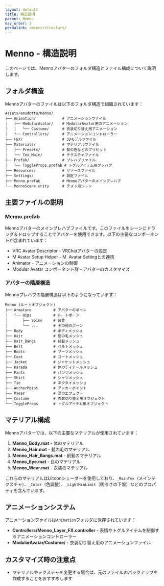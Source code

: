 ```yaml
---
layout: default
title: 構造説明
parent: Menno
nav_order: 3
permalink: /menno/structure/
---
```


# Menno - 構造説明

このページでは、Mennoアバターのフォルダ構造とファイル構成について説明します。

## フォルダ構造

Mennoアバターのファイルは以下のフォルダ構造で組織されています：

```
Assets/emudotto/Menno/
├── Animation/            # アニメーションファイル
│   ├── ModularAvatar/    # ModularAvatar用のアニメーション
│   │   └── Costume/      # 衣装切り替え用アニメーション
│   └── Controllers/      # アニメーションコントローラー
├── FBX/                  # 3Dモデルファイル
├── Materials/            # マテリアルファイル
│   ├── Presets/          # 髪の色などのプリセット
│   └── Tex_Main/         # テクスチャファイル
├── Prefab/               # プレハブファイル
│   └── ToggleProps.prefab # トグルアイテム用プレハブ
├── Resources/            # リソースファイル
├── Settings/             # 設定ファイル
├── Menno.prefab          # Mennoアバターのメインプレハブ
└── MennoScene.unity      # テスト用シーン
```

## 主要ファイルの説明

### Menno.prefab

Mennoアバターのメインプレハブファイルです。このファイルをシーンにドラッグ＆ドロップすることでアバターを使用できます。以下の主要なコンポーネントが含まれています：

- VRC Avatar Descriptor - VRChatアバターの設定
- M Avatar Setup Helper - M. Avatar Settingとの連携
- Animator - アニメーションの制御
- Modular Avatar コンポーネント群 - アバターのカスタマイズ

### アバターの階層構造

Mennoプレハブの階層構造は以下のようになっています：

```
Menno (ルートオブジェクト)
├── Armature          # アバターのボーン
│   └── Hips          # ルートボーン
│       ├── Spine     # 背骨
│       └── ...       # その他のボーン
├── Body              # ボディメッシュ
├── Hair              # 髪の毛メッシュ
├── Hair_Bangs        # 前髪メッシュ
├── Belt              # ベルトメッシュ
├── Boots             # ブーツメッシュ
├── Coat              # コートメッシュ
├── Jacket            # ジャケットメッシュ
├── Karada            # 体のディテールメッシュ
├── Pants             # パンツメッシュ
├── Shirt             # シャツメッシュ
├── Tie               # ネクタイメッシュ
├── AnchorPoint       # アンカーポイント
├── MTear             # 涙のエフェクト
├── Costume           # 衣装切り替え用オブジェクト
└── ToggleProps       # トグルアイテム用オブジェクト
```

## マテリアル構成

Mennoアバターでは、以下の主要なマテリアルが使用されています：

1. **Menno_Body.mat** - 体のマテリアル
2. **Menno_Hair.mat** - 髪の毛のマテリアル
3. **Menno_Hair_Bangs.mat** - 前髪のマテリアル
4. **Menno_Eye.mat** - 目のマテリアル
5. **Menno_Wear.mat** - 衣装のマテリアル

これらのマテリアルはLiltoonシェーダーを使用しており、`_MainTex`（メインテクスチャ）、`_Color`（色調整）、`_LightMinLimit`（明るさの下限）などのプロパティを含んでいます。

## アニメーションシステム

アニメーションファイルは`Animation`フォルダに保存されています：

- **Controllers/Menno_Layer_FX.controller** - 表情やトグルアイテムを制御するアニメーションコントローラー
- **ModularAvatar/Costume/** - 衣装切り替え用のアニメーションファイル

## カスタマイズ時の注意点

- マテリアルやテクスチャを変更する場合は、元のファイルのバックアップを作成することをおすすめします
